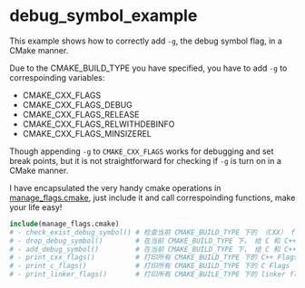 # debug_symbol_example

This example shows how to correctly add `-g`, the debug symbol flag, in a CMake manner.

Due to the CMAKE_BUILD_TYPE you have specified, you have to add `-g` to correspoinding variables:
- CMAKE_CXX_FLAGS
- CMAKE_CXX_FLAGS_DEBUG
- CMAKE_CXX_FLAGS_RELEASE
- CMAKE_CXX_FLAGS_RELWITHDEBINFO
- CMAKE_CXX_FLAGS_MINSIZEREL

Though appending `-g` to `CMAKE_CXX_FLAGS` works for debugging and set break points, but it is not straightforward for checking if `-g` is turn on in a CMake manner.

I have encapsulated the very handy cmake operations in [manage_flags.cmake](manage_flags.cmake), just include it and call correspoinding functions, make your life easy!
```cmake
include(manage_flags.cmake)
# - check_exist_debug_symbol() # 检查当前 CMAKE_BUILD_TYPE 下的 （CXX） flags 是否有开启调试符号
# - drop_debug_symbol()        # 在当前 CMAKE_BUILD_TYPE 下， 给 C 和 C++ 删除调试符号选项
# - add_debug_symbol()         # 在当前 CMAKE_BUILD_TYPE 下， 给 C 和 C++ 增加调试符号选项
# - print_cxx_flags()          # 打印所有 CMAKE_BUILD_TYPE 下的 C++ Flags
# - print_c_flags()            # 打印所有 CMAKE_BUILD_TYPE 下的 C Flags
# - print_linker_flags()       # 打印所有 CMAKE_BUILE_TYPE 下的 linker flags
```